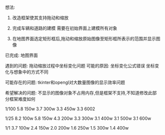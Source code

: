 想法:
1. 改造框架使其支持拖动和缩放
2. 完成车辆和道路的建模
    需要在初始界面上建模所有对象
    
3. 在地图界面选定矩形框后,拖动和缩放原始图像至矩形框所表示的范围并显示图像

已完成:
地图界面

遇到的问题:
拖动缩放过程中坐标变化问题
    可能的原因:
        坐标变化公式错误
        坐标变化与想象中的方式不同

可能存在的问题:
tkinter和opengl对大数量图像的显示效率问题

希望解决的问题:
不显示的图像对象不占用内存,但是框架不支持,不知道修改此部分框架难度如何

1/100
5.8 150w
3.7 300w
3.3 450w
3.3 6002

1/25
8.2 100w
5.8 150w
4.3 200w
3.3 300w
3.1 400w
3.1 500w
3.1 600w

1/1
3.7 100w
2.4 150w
2.0 200w
1.6 250w
1.5 300w
1.4 400w